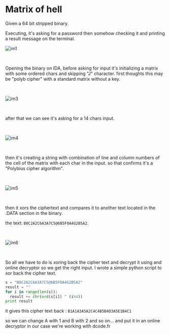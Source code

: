 # Matrix of hell

Given a 64 bit stripped binary.

Executing, it's asking for a password then somehow checking it and printing a result message on the terminal.
<br>

![im1](executing.png)

<br>


Opening the binary on IDA, before asking for input it's initializing a matrix with some ordered chars and skipping "J" character.
first thoughts this may be "polyb cipher" with a standard matrix without a key.

<br>

![im3](matrix.png)

<br>

after that we can see it's asking for a 14 chars input.

<br>

![im4](input.png)


<br>

then it's creating a string with combination of line and column numbers of the cell of the matrix with each char in the input.
so that confirms it's a "Polybius cipher algorithm".

<br>


![im5](pol.png)


<br>

then it xors the ciphertext and compares it to another text located in the .DATA section in the binary.

the text: `B0C2A2C6A3A7C5@6B5F0A4G2B5A2`.

<br>

![im6](xor.png)

<br>

So all we have to do is xoring back the cipher text and decrypt it using and online decryptor so we get the right input.
I wrote a simple python script to xor back the cipher text.

```python
s = "B0C2A2C6A3A7C5@6B5F0A4G2B5A2"
result = ""
for i in range(len(s)):
  result += chr(ord(s[i]) ^ (i%4))
print result
```

it gives this cipher text back : `B1A1A3A5A2C4C4B5B4D3A5E1B4C1`

so we can change A with 1 and B with 2 and so on... and put it in an online decryptor in our case we're working with dcode.fr
